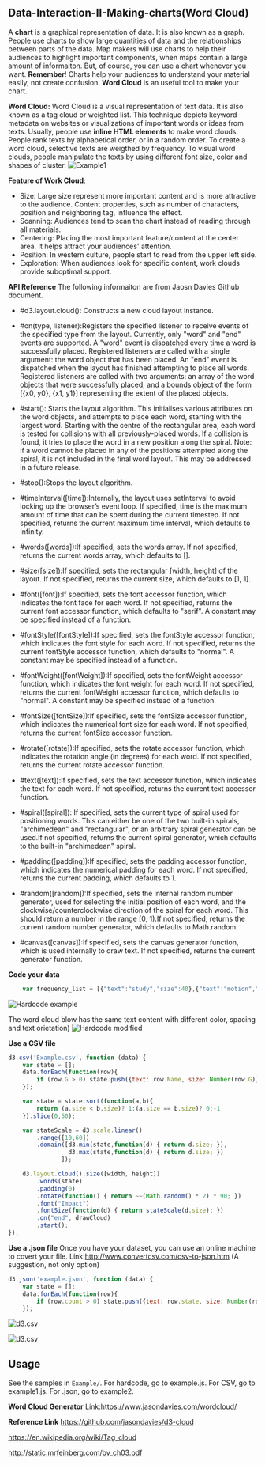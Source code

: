 ## Data-Interaction-II-Making-charts(Word Cloud)
A **chart** is a graphical representation of data. It is also known as a graph. People use charts to show large quantities of data and the relationships between parts of the data. Map makers will use charts to help their audiences to highlight important components, when maps contain a large amount of informaiton. But, of course, you can use a chart whenever you want. **Remember**! Charts help your audiences to understand your material easily, not create confusion. **Word Cloud** is an useful tool to make your chart.

**Word Cloud:**
Word Cloud is a visual representation of text data. It is also known as a tag cloud or weighted list. This technique depicts keyword metadata on websites or visualizations of important words or ideas from texts. Usually, people use **inline HTML elements** to make word clouds. People rank texts by alphabetical order, or in a random order. To create a word cloud, selective texts are weigthed by frequency. To visual word clouds, people manipulate the texts by using different font size, color and shapes of cluster.
![Example1](https://github.com/winkyt/Data-Interaction-II-Making-charts/blob/master/Img/Example1.png)

**Feature of Work Cloud**:
* Size: Large size represent more important content and is more attractive to the audience. Content properties, such as number of characters, position and neighboring tag, influence the effect. 
* Scanning: Audiences tend to scan the chart instead of reading through all materials. 
* Centering: Placing the most important feature/content at the center area. It helps attract your audiences' attention.
* Position: In western culture, people start to read from the upper left side. 
* Exploration: When audiences look for specific content, work clouds provide suboptimal support. 

**API Reference** 
The following informaiton are from Jaosn Davies Github document.
* #d3.layout.cloud(): Constructs a new cloud layout instance.

* #on(type, listener):Registers the specified listener to receive events of the specified type from the layout. Currently, only "word" and "end" events are supported. A "word" event is dispatched every time a word is successfully placed. Registered listeners are called with a single argument: the word object that has been placed. An "end" event is dispatched when the layout has finished attempting to place all words. Registered listeners are called with two arguments: an array of the word objects that were successfully placed, and a bounds object of the form [{x0, y0}, {x1, y1}] representing the extent of the placed objects.

* #start(): Starts the layout algorithm. This initialises various attributes on the word objects, and attempts to place each word, starting with the largest word. Starting with the centre of the rectangular area, each word is tested for collisions with all previously-placed words. If a collision is found, it tries to place the word in a new position along the spiral.
 Note: if a word cannot be placed in any of the positions attempted along the spiral, it is not included in the final word layout. This may be addressed in a future release.

* #stop():Stops the layout algorithm.

* #timeInterval([time]):Internally, the layout uses setInterval to avoid locking up the browser’s event loop. If specified, time is the maximum amount of time that can be spent during the current timestep. If not specified, returns the current maximum time interval, which defaults to Infinity.

* #words([words]):If specified, sets the words array. If not specified, returns the current words array, which defaults to [].

* #size([size]):If specified, sets the rectangular [width, height] of the layout. If not specified, returns the current size, which defaults to [1, 1].

* #font([font]):If specified, sets the font accessor function, which indicates the font face for each word. If not specified, returns the current font accessor function, which defaults to "serif". A constant may be specified instead of a function.

* #fontStyle([fontStyle]):If specified, sets the fontStyle accessor function, which indicates the font style for each word. If not specified, returns the current fontStyle accessor function, which defaults to "normal". A constant may be specified instead of a function.

* #fontWeight([fontWeight]):If specified, sets the fontWeight accessor function, which indicates the font weight for each word. If not specified, returns the current fontWeight accessor function, which defaults to "normal". A constant may be specified instead of a function.

* #fontSize([fontSize]):If specified, sets the fontSize accessor function, which indicates the numerical font size for each word. If not specified, returns the current fontSize accessor function.

* #rotate([rotate]):If specified, sets the rotate accessor function, which indicates the rotation angle (in degrees) for each word. If not specified, returns the current rotate accessor function. 

* #text([text]):If specified, sets the text accessor function, which indicates the text for each word. If not specified, returns the current text accessor function.

* #spiral([spiral]): If specified, sets the current type of spiral used for positioning words. This can either be one of the two built-in spirals, "archimedean" and "rectangular", or an arbitrary spiral generator can be used.If not specified, returns the current spiral generator, which defaults to the built-in "archimedean" spiral.

* #padding([padding]):If specified, sets the padding accessor function, which indicates the numerical padding for each word. If not specified, returns the current padding, which defaults to 1.

* #random([random]):If specified, sets the internal random number generator, used for selecting the initial position of each word, and the clockwise/counterclockwise direction of the spiral for each word. This should return a number in the range [0, 1).If not specified, returns the current random number generator, which defaults to Math.random.

* #canvas([canvas]):If specified, sets the canvas generator function, which is used internally to draw text. If not specified, returns the current generator function.

**Code your data**
``` javascript
	var frequency_list = [{"text":"study","size":40},{"text":"motion","size":15}];
```
![Hardcode example](https://github.com/winkyt/Data-Interaction-II-Making-charts/blob/master/Img/Hardcode.png)

The word cloud blow has the same text content with different color, spacing and text orietation)
![Hardcode modified](https://github.com/winkyt/Data-Interaction-II-Making-charts/blob/master/Img/Modified%20.png)

**Use a CSV file**
``` javascript
d3.csv('Example.csv', function (data) {
    var state = [];
    data.forEach(function(row){
        if (row.G > 0) state.push({text: row.Name, size: Number(row.G)});
    });

    var state = state.sort(function(a,b){
        return (a.size < b.size)? 1:(a.size == b.size)? 0:-1
    }).slice(0,50);

    var stateScale = d3.scale.linear()
        .range([10,60])
        .domain([d3.min(state,function(d) { return d.size; }),
                 d3.max(state,function(d) { return d.size; })
               ]);

    d3.layout.cloud().size([width, height])
        .words(state)
        .padding(0)
        .rotate(function() { return ~~(Math.random() * 2) * 90; })
        .font("Impact")
        .fontSize(function(d) { return stateScale(d.size); })
        .on("end", drawCloud)
        .start();
});

```
**Use a .json file** 
Once you have your dataset, you can use an online machine to covert your file. 
Link:http://www.convertcsv.com/csv-to-json.htm (A suggestion, not only option)

``` javascript
d3.json('example.json', function (data) {
    var state = [];
    data.forEach(function(row){
        if (row.count > 0) state.push({text: row.state, size: Number(row.count)});
    });
```
![d3.csv](https://github.com/winkyt/Data-Interaction-II-Making-charts/blob/master/Img/CSV.png)

![d3.csv](https://github.com/winkyt/Data-Interaction-II-Making-charts/blob/master/Img/Modified2.png)

## Usage
See the samples in `Example/`. For hardcode, go to example.js. For CSV, go to example1.js. For .json, go to example2.

**Word Cloud Generator**
Link:https://www.jasondavies.com/wordcloud/

**Reference Link**
https://github.com/jasondavies/d3-cloud

https://en.wikipedia.org/wiki/Tag_cloud

http://static.mrfeinberg.com/bv_ch03.pdf
